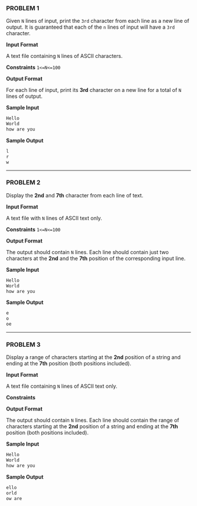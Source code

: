 ### PROBLEM 1
Given `N` lines of input, print the `3rd` character from each line as a new line of output. It is guaranteed that each of the `n` lines of input will have a `3rd` character.

**Input Format**

A text file containing `N` lines of ASCII characters.

**Constraints**
`1<=N<=100`

**Output Format**

For each line of input, print its **3rd** character on a new line for a total of `N` lines of output.

**Sample Input**
```python
Hello
World
how are you
```

**Sample Output**
```python
l
r
w
```
***
### PROBLEM 2
Display the **2nd** and **7th** character from each line of text.

**Input Format**

A text file with `N` lines of ASCII text only.

**Constraints** `1<=N<=100`

**Output Format**

The output should contain `N` lines. Each line should contain just two characters at the **2nd** and the **7th** position of the corresponding input line.

**Sample Input**
```python
Hello
World
how are you
```
**Sample Output**
```python
e
o
oe
```
***
### PROBLEM 3
Display a range of characters starting at the **2nd** position of a string and ending at the **7th** position (both positions included).

**Input Format**

A text file containing `N` lines of ASCII text only.

**Constraints**

**Output Format**

The output should contain `N` lines.
Each line should contain the range of characters starting at the **2nd** position of a string and ending at the **7th** position (both positions included).

**Sample Input**
```python
Hello
World
how are you
```
**Sample Output**
```python
ello
orld
ow are
```
